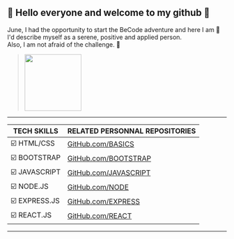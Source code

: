 ## 👋 Hello everyone and welcome to my github 👋  
June, I had the opportunity to start the BeCode adventure and here I am 💯  
I'd describe myself as a serene, positive and applied person.  
Also, I am not afraid of the challenge. 💪

> <img src="https://cdn.iconscout.com/icon/free/png-256/react-3-1175109.png" width="130px">

---

|**TECH SKILLS**|RELATED PERSONNAL REPOSITORIES|
|---------------|--------------------|
| ☑️ HTML/CSS   |[GitHub.com/BASICS](http://github.com)|
| ☑️ BOOTSTRAP  |[GitHub.com/BOOTSTRAP](http://github.com)|
| ☑️ JAVASCRIPT |[GitHub.com/JAVASCRIPT](http://github.com)|
| ☑️ NODE.JS    |[GitHub.com/NODE](https://github.com/SimNode)|
| ☑️ EXPRESS.JS |[GitHub.com/EXPRESS](https://github.com/SimExpress)|
| ☑️ REACT.JS   |[GitHub.com/REACT](https://github.com/SimReact)|

---

<!--
**simonduquaine/simonduquaine** is a ✨ _special_ ✨ repository because its `README.md` (this file) appears on your GitHub profile.

Here are some ideas to get you started:

- 🔭 I’m currently working on ...
- 🌱 I’m currently learning ...
- 👯 I’m looking to collaborate on ...
- 🤔 I’m looking for help with ...
- 💬 Ask me about ...
- 📫 How to reach me: ...
- 😄 Pronouns: ...
- ⚡ Fun fact: ...
-->

